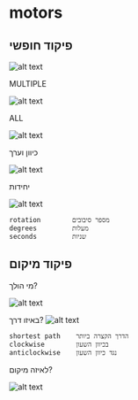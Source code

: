 # motors

## פיקוד חופשי

![alt text](image-4.png)

MULTIPLE 

![alt text](image-5.png)

ALL

![alt text](image-6.png)

כיוון וערך 

![alt text](image-7.png)

יחידות

![alt text](image-8.png)

```
rotation        מספר סיבובים
degrees         מעלות
seconds         שניות
```

## פיקוד מיקום

מי הולך?

![alt text](image-9.png)

באיזו דרך?
![alt text](image-10.png)

```
shortest path    הדרך הקצרה ביותר
clockwise        בכיוון השעון
anticlockwise    נגד כיוון השעון
```

לאיזה מיקום?

![alt text](image-11.png)